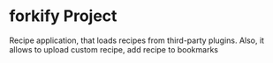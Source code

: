 # forkify Project

Recipe application, that loads recipes from third-party plugins. Also, it allows to upload custom recipe, add recipe to bookmarks
